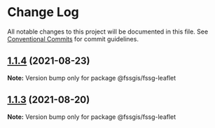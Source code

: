 # Change Log

All notable changes to this project will be documented in this file.
See [Conventional Commits](https://conventionalcommits.org) for commit guidelines.

## [1.1.4](https://gitee.com/fssgis/fssgis/compare/@fssgis/fssg-leaflet@1.1.3...@fssgis/fssg-leaflet@1.1.4) (2021-08-23)

**Note:** Version bump only for package @fssgis/fssg-leaflet





## [1.1.3](https://gitee.com/fssgis/fssgis/compare/@fssgis/fssg-leaflet@1.1.2...@fssgis/fssg-leaflet@1.1.3) (2021-08-20)

**Note:** Version bump only for package @fssgis/fssg-leaflet
